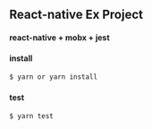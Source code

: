 ## React-native Ex Project

#### react-native + mobx + jest

#### install
```bash
$ yarn or yarn install
```

#### test
```bash
$ yarn test
```
